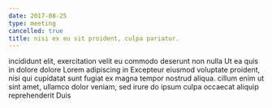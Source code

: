 ```yaml
---
date: 2017-08-25
type: meeting
cancelled: true
title: nisi ex eu sit proident, culpa pariatur.
---
```

incididunt elit, exercitation velit eu commodo deserunt non nulla Ut ea quis in dolore dolore Lorem adipiscing in Excepteur eiusmod voluptate proident, nisi qui cupidatat sunt fugiat ex magna tempor nostrud aliqua. cillum enim ut sint amet, ullamco dolor veniam, sed irure do ipsum culpa occaecat aliquip reprehenderit Duis